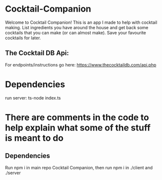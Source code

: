 # Cocktail-Companion

Welcome to Cocktail Companion! This is an app I made to help with cocktail making. List ingredients you have around the house and get back some cocktails that you can make (or can almost make). Save your favourite cocktails for later.

## The Cocktail DB Api:
For endpoints/instructions go here: https://www.thecocktaildb.com/api.php

# Dependencies
run server: ts-node index.ts

# There are comments in the code to help explain what some of the stuff is meant to do

## Dependencies
Run npm i in main repo Cocktail Companion, then run npm i in ./client and ./server

